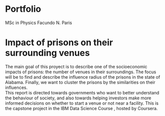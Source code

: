 # Portfolio
MSc in Physics Facundo N. Paris

# Impact of prisons on their surrounding venues
The main goal of this proyect is to describe one of the socioeconomic impacts of prisons: the number of venues in their surroundings. The focus will be to find and describe the influence radius of the prisons in the state of Alabama. Finally, we want to cluster the prisons by the similarities on their influences.  
This report is directed towards governments who want to  better understand the behaviour of society, and also towards helping investors make more informed decisions on whether to start a venue or not near a facility.  This is the capstone project in the IBM Data Science Course , hosted by Coursera.  
